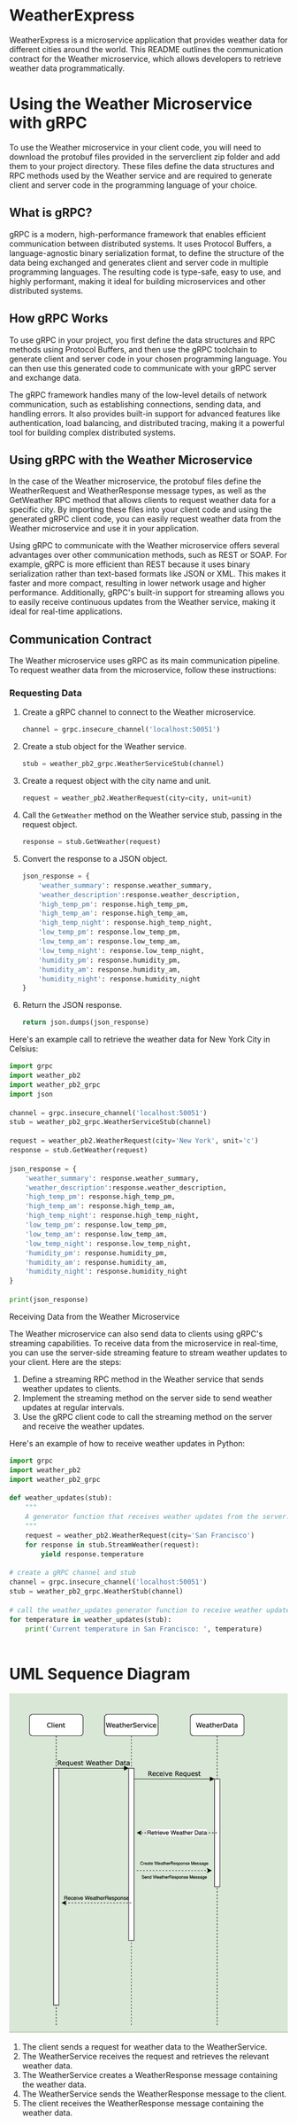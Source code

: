 # WeatherExpress

WeatherExpress is a microservice application that provides weather data for different cities around the world. This README outlines the communication contract for the Weather microservice, which allows developers to retrieve weather data programmatically.

# Using the Weather Microservice with gRPC

To use the Weather microservice in your client code, you will need to download the protobuf files provided in the serverclient zip folder and add them to your project directory. These files define the data structures and RPC methods used by the Weather service and are required to generate client and server code in the programming language of your choice.

## What is gRPC?

gRPC is a modern, high-performance framework that enables efficient communication between distributed systems. It uses Protocol Buffers, a language-agnostic binary serialization format, to define the structure of the data being exchanged and generates client and server code in multiple programming languages. The resulting code is type-safe, easy to use, and highly performant, making it ideal for building microservices and other distributed systems.

## How gRPC Works

To use gRPC in your project, you first define the data structures and RPC methods using Protocol Buffers, and then use the gRPC toolchain to generate client and server code in your chosen programming language. You can then use this generated code to communicate with your gRPC server and exchange data.

The gRPC framework handles many of the low-level details of network communication, such as establishing connections, sending data, and handling errors. It also provides built-in support for advanced features like authentication, load balancing, and distributed tracing, making it a powerful tool for building complex distributed systems.

## Using gRPC with the Weather Microservice

In the case of the Weather microservice, the protobuf files define the WeatherRequest and WeatherResponse message types, as well as the GetWeather RPC method that allows clients to request weather data for a specific city. By importing these files into your client code and using the generated gRPC client code, you can easily request weather data from the Weather microservice and use it in your application.

Using gRPC to communicate with the Weather microservice offers several advantages over other communication methods, such as REST or SOAP. For example, gRPC is more efficient than REST because it uses binary serialization rather than text-based formats like JSON or XML. This makes it faster and more compact, resulting in lower network usage and higher performance. Additionally, gRPC's built-in support for streaming allows you to easily receive continuous updates from the Weather service, making it ideal for real-time applications.

## Communication Contract

The Weather microservice uses gRPC as its main communication pipeline. To request weather data from the microservice, follow these instructions:

### Requesting Data



1. Create a gRPC channel to connect to the Weather microservice.

    ```python
    channel = grpc.insecure_channel('localhost:50051')
    ```

2. Create a stub object for the Weather service.

    ```python
    stub = weather_pb2_grpc.WeatherServiceStub(channel)
    ```

3. Create a request object with the city name and unit.

    ```python
    request = weather_pb2.WeatherRequest(city=city, unit=unit)
    ```

4. Call the `GetWeather` method on the Weather service stub, passing in the request object.

    ```python
    response = stub.GetWeather(request)
    ```

5. Convert the response to a JSON object.

    ```python
    json_response = {
        'weather_summary': response.weather_summary,
        'weather_description':response.weather_description, 
        'high_temp_pm': response.high_temp_pm,
        'high_temp_am': response.high_temp_am,
        'high_temp_night': response.high_temp_night,
        'low_temp_pm': response.low_temp_pm,
        'low_temp_am': response.low_temp_am,
        'low_temp_night': response.low_temp_night,
        'humidity_pm': response.humidity_pm,
        'humidity_am': response.humidity_am,
        'humidity_night': response.humidity_night
    }
    ```

6. Return the JSON response.

    ```python
    return json.dumps(json_response)
    ```

Here's an example call to retrieve the weather data for New York City in Celsius:

```python
import grpc
import weather_pb2
import weather_pb2_grpc
import json

channel = grpc.insecure_channel('localhost:50051')
stub = weather_pb2_grpc.WeatherServiceStub(channel)

request = weather_pb2.WeatherRequest(city='New York', unit='c')
response = stub.GetWeather(request)

json_response = {
    'weather_summary': response.weather_summary,
    'weather_description':response.weather_description, 
    'high_temp_pm': response.high_temp_pm,
    'high_temp_am': response.high_temp_am,
    'high_temp_night': response.high_temp_night,
    'low_temp_pm': response.low_temp_pm,
    'low_temp_am': response.low_temp_am,
    'low_temp_night': response.low_temp_night,
    'humidity_pm': response.humidity_pm,
    'humidity_am': response.humidity_am,
    'humidity_night': response.humidity_night
}

print(json_response)
```

Receiving Data from the Weather Microservice

The Weather microservice can also send data to clients using gRPC's streaming capabilities. To receive data from the microservice in real-time, you can use the server-side streaming feature to stream weather updates to your client. Here are the steps:

1. Define a streaming RPC method in the Weather service that sends weather updates to clients.
2. Implement the streaming method on the server side to send weather updates at regular intervals.
3. Use the gRPC client code to call the streaming method on the server and receive the weather updates.

Here's an example of how to receive weather updates in Python:

```python
import grpc
import weather_pb2
import weather_pb2_grpc

def weather_updates(stub):
    """
    A generator function that receives weather updates from the server.
    """
    request = weather_pb2.WeatherRequest(city='San Francisco')
    for response in stub.StreamWeather(request):
        yield response.temperature

# create a gRPC channel and stub
channel = grpc.insecure_channel('localhost:50051')
stub = weather_pb2_grpc.WeatherStub(channel)

# call the weather_updates generator function to receive weather updates
for temperature in weather_updates(stub):
    print('Current temperature in San Francisco: ', temperature)
    
   ```
   
# UML Sequence Diagram

![alt text](uml.png)

1. The client sends a request for weather data to the WeatherService.
2. The WeatherService receives the request and retrieves the relevant weather data.
3. The WeatherService creates a WeatherResponse message containing the weather data.
4. The WeatherService sends the WeatherResponse message to the client.
5. The client receives the WeatherResponse message containing the weather data.





